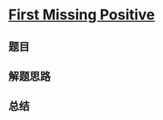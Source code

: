 # [First Missing Positive](https://leetcode.com/problems/first-missing-positive/)
## 题目


## 解题思路


## 总结


